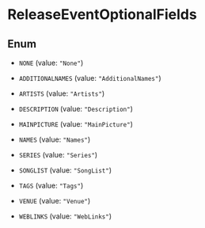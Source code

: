 

# ReleaseEventOptionalFields

## Enum


* `NONE` (value: `"None"`)

* `ADDITIONALNAMES` (value: `"AdditionalNames"`)

* `ARTISTS` (value: `"Artists"`)

* `DESCRIPTION` (value: `"Description"`)

* `MAINPICTURE` (value: `"MainPicture"`)

* `NAMES` (value: `"Names"`)

* `SERIES` (value: `"Series"`)

* `SONGLIST` (value: `"SongList"`)

* `TAGS` (value: `"Tags"`)

* `VENUE` (value: `"Venue"`)

* `WEBLINKS` (value: `"WebLinks"`)



